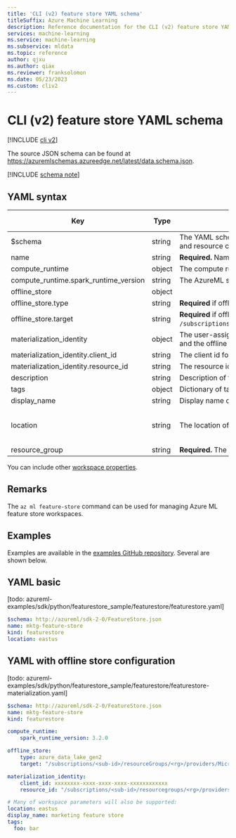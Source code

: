 ```yaml
---
title: 'CLI (v2) feature store YAML schema'
titleSuffix: Azure Machine Learning
description: Reference documentation for the CLI (v2) feature store YAML schema.
services: machine-learning
ms.service: machine-learning
ms.subservice: mldata
ms.topic: reference
author: qjxu
ms.author: qiax
ms.reviewer: franksolomon
ms.date: 05/23/2023
ms.custom: cliv2
---
```


# CLI (v2) feature store YAML schema

[!INCLUDE [cli v2](../../includes/machine-learning-cli-v2.md)]

The source JSON schema can be found at https://azuremlschemas.azureedge.net/latest/data.schema.json.



[!INCLUDE [schema note](../../includes/machine-learning-preview-old-json-schema-note.md)]

## YAML syntax


| Key | Type | Description                                                                                                                                                                                                                                                     | Allowed values       | Default value             |
|-----|------|-----------------------------------------------------------------------------------------------------------------------------------------------------------------------------------------------------------------------------------------------------------------|----------------------|---------------------------|
| $schema | string | The YAML schema. If you use the Azure Machine Learning VS Code extension to author the YAML file, including $schema at the top of your file enables you to invoke schema and resource completions.                                                              |                      |                           |
| name           | string | **Required.** Name of the feature store.                                                                                                                                                                                                                        |                      |                           |
| compute_runtime | object | The compute runtime configuration used for materialization job.                                                                                                                                                                                                 |                      |                           |
| compute_runtime.spark_runtime_version | string | The AzureML spark runtime version.                                                                                                                                                                                                                              | 3.2                  | 3.2                       |
| offline_store | object |                                                                                                                                                                                                                                                                 |                      |                           |
| offline_store.type | string | **Required** if offline_store is provided. The type of offline store. Only data lake gen2 type of storage is supported.                                                                                                                                         | azure_data_lake_gen2 |                           |
| offline_store.target | string | **Required** if offline_store is provided. The datalake gen2 storage URI in the format of `/subscriptions/<subscription_id>/resourceGroups/<resource_group>/providers/Microsoft.Storage/storageAccounts/<account>/blobServices/default/containers/<container>`. |                      |                           |
| materialization_identity | object | The user-assigned managed identity that used for the materialization job. This identity needs to be granted neccessary roles to access Feature Store service, the data source and the offline storage.                                                          |                      |                           |
| materialization_identity.client_id | string | The client id for your user-assigned managed identity.                                                                                                                                                                                                          |                      |                           |
| materialization_identity.resource_id | string | The resource id for your user-assigned managed identity.                                                                                                                                                                                                        |                      |                           |
| description    | string | Description of the feature store.                                                                                                                                                                                                                               |                      |                           |
| tags           | object | Dictionary of tags for the feature store.                                                                                                                                                                                                                       |                      |                           |
| display_name   | string | Display name of the feature store in the studio UI. Can be non-unique within the resource group.                                                                                                                                                                |                      |                           |
| location       | string | The location of the feature store.                                                                                                                                                                                                                              |                      | The resource group location. |
| resource_group | string | **Required.** The resource group containing the feature store. If the resource group does not exist, a new one will be created.                                                                                                                                 |                      |                           |

You can include other [workspace properties](https://learn.microsoft.com/en-us/azure/machine-learning/reference-yaml-workspace?view=azureml-api-2).

## Remarks

The `az ml feature-store` command can be used for managing Azure ML feature store workspaces.
## Examples

Examples are available in the [examples GitHub repository](./examples). Several are shown below.

## YAML basic

[todo: azureml-examples/sdk/python/featurestore_sample/featurestore/featurestore.yaml]

```yaml
$schema: http://azureml/sdk-2-0/FeatureStore.json
name: mktg-feature-store
kind: featurestore
location: eastus
```

## YAML with offline store configuration
[todo: azureml-examples/sdk/python/featurestore_sample/featurestore/featurestore-materialization.yaml]
```yaml
$schema: http://azureml/sdk-2-0/FeatureStore.json
name: mktg-feature-store
kind: featurestore

compute_runtime:
    spark_runtime_version: 3.2.0

offline_store:
    type: azure_data_lake_gen2
    target: "/subscriptions/<sub-id>/resourceGroups/<rg>/providers/Microsoft.Storage/storageAccounts/<account_name>/blobServices/default/containers/<container_name>"

materialization_identity:
    client_id: xxxxxxxx-xxxx-xxxx-xxxx-xxxxxxxxxxxx
    resource_id: "/subscriptions/<sub-id>/resourcegroups/<rg>/providers/Microsoft.ManagedIdentity/userAssignedIdentities/<uai-name>"

# Many of workspace parameters will also be supported:
location: eastus
display_name: marketing feature store
tags:
  foo: bar
```